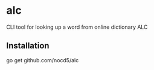 # alc
CLI tool for looking up a word from online dictionary ALC

## Installation
go get github.com/nocd5/alc
